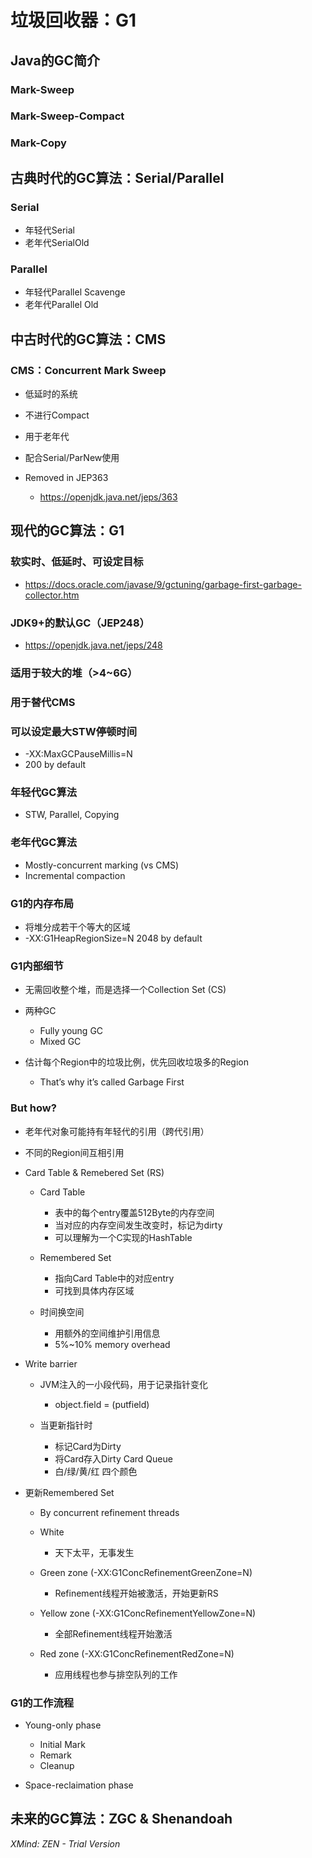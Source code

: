 # 垃圾回收器：G1

## Java的GC简介

### Mark-Sweep

### Mark-Sweep-Compact

### Mark-Copy

## 古典时代的GC算法：Serial/Parallel 

### Serial

- 年轻代Serial 
- 老年代SerialOld

### Parallel 

- 年轻代Parallel Scavenge
- 老年代Parallel Old

## 中古时代的GC算法：CMS 

### CMS：Concurrent Mark Sweep

- 低延时的系统
- 不进行Compact
- 用于老年代
- 配合Serial/ParNew使用
- Removed in JEP363

	- https://openjdk.java.net/jeps/363

## 现代的GC算法：G1

### 软实时、低延时、可设定目标

- https://docs.oracle.com/javase/9/gctuning/garbage-first-garbage-collector.htm

### JDK9+的默认GC（JEP248）

- https://openjdk.java.net/jeps/248

### 适用于较大的堆（>4~6G）

### 用于替代CMS

### 可以设定最大STW停顿时间

- -XX:MaxGCPauseMillis=N
- 200 by default

### 年轻代GC算法

- STW, Parallel, Copying

### 老年代GC算法

- Mostly-concurrent marking (vs CMS) 
- Incremental compaction

### G1的内存布局

- 将堆分成若干个等大的区域
- -XX:G1HeapRegionSize=N 2048 by default

### G1内部细节

- 无需回收整个堆，而是选择一个Collection Set (CS)
- 两种GC

	- Fully young GC
	- Mixed GC

- 估计每个Region中的垃圾比例，优先回收垃圾多的Region

	- That’s why it’s called Garbage First

### But how?

- 老年代对象可能持有年轻代的引用（跨代引用）
- 不同的Region间互相引用
- Card Table & Remebered Set (RS)

	- Card Table

		- 表中的每个entry覆盖512Byte的内存空间
		- 当对应的内存空间发生改变时，标记为dirty
		- 可以理解为一个C实现的HashTable

	- Remembered Set

		- 指向Card Table中的对应entry
		- 可找到具体内存区域

	- 时间换空间

		- 用额外的空间维护引用信息
		- 5%~10% memory overhead

- Write barrier

	- JVM注入的一小段代码，用于记录指针变化

		- object.field = <reference> (putfield) 

	- 当更新指针时

		- 标记Card为Dirty
		- 将Card存入Dirty Card Queue
		- 白/绿/黄/红 四个颜色

- 更新Remembered Set

	- By concurrent refinement threads
	- White

		- 天下太平，无事发生

	- Green zone (-XX:G1ConcRefinementGreenZone=N) 

		- Refinement线程开始被激活，开始更新RS

	- Yellow zone (-XX:G1ConcRefinementYellowZone=N) 

		- 全部Refinement线程开始激活

	- Red zone (-XX:G1ConcRefinementRedZone=N)

		- 应用线程也参与排空队列的工作

### G1的工作流程

- Young-only phase

	- Initial Mark
	- Remark
	- Cleanup

- Space-reclaimation phase

## 未来的GC算法：ZGC & Shenandoah

*XMind: ZEN - Trial Version*